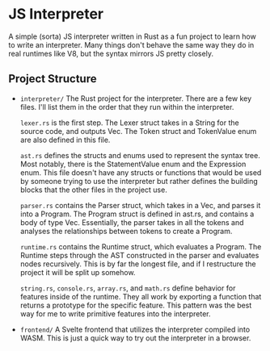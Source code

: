 # JS Interpreter

A  simple (sorta) JS interpreter written in Rust as a fun project to learn how to write an interpreter. Many things don't behave the same way they do in real runtimes like V8, but the syntax mirrors JS pretty closely. 

## Project Structure
- ``interpreter/``
  The Rust project for the interpreter. There are a few key files. I'll list them in the order that they run within the interpreter.
  
  ``lexer.rs`` is the first step. The Lexer struct takes in a String for the source code, and outputs Vec<Token>. The Token struct and TokenValue enum are also defined in this file.

  ``ast.rs`` defines the structs and enums used to represent the syntax tree. Most notably, there is the StatementValue enum and the Expression enum.  This file doesn't have any structs or functions that would be used by someone trying to use the interpreter but rather defines the building blocks that the other files in the project use. 

  ``parser.rs`` contains the Parser struct, which takes in a Vec<Token>, and parses it into a Program. The Program struct is defined in ast.rs, and contains a body of type Vec<Statement>. Essentially, the parser takes in all the tokens and analyses the relationships between tokens to create a Program. 

  ``runtime.rs`` contains the Runtime struct, which evaluates a Program. The Runtime steps through the AST constructed in the parser and evaluates nodes recursively. This is by far the longest file, and if I restructure the project it will be split up somehow.

  ``string.rs``, ``console.rs``, ``array.rs``, and ``math.rs`` define behavior for features inside of the runtime. They all work by exporting a function that returns a prototype for the specific feature. This pattern was the best way for me to write primitive features into the interpreter. 

- ``frontend/``
  A Svelte frontend that utilizes the interpreter compiled into WASM. This is just a quick way to try out the interpreter in a browser. 
